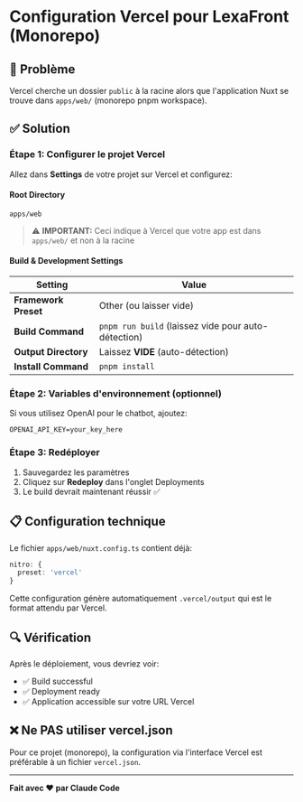 # Configuration Vercel pour LexaFront (Monorepo)

## 🎯 Problème

Vercel cherche un dossier `public` à la racine alors que l'application Nuxt se trouve dans `apps/web/` (monorepo pnpm workspace).

## ✅ Solution

### Étape 1: Configurer le projet Vercel

Allez dans **Settings** de votre projet sur Vercel et configurez:

#### **Root Directory**
```
apps/web
```
> ⚠️ **IMPORTANT:** Ceci indique à Vercel que votre app est dans `apps/web/` et non à la racine

#### **Build & Development Settings**

| Setting | Value |
|---------|-------|
| **Framework Preset** | Other (ou laisser vide) |
| **Build Command** | `pnpm run build` (laissez vide pour auto-détection) |
| **Output Directory** | Laissez **VIDE** (auto-détection) |
| **Install Command** | `pnpm install` |

### Étape 2: Variables d'environnement (optionnel)

Si vous utilisez OpenAI pour le chatbot, ajoutez:
```
OPENAI_API_KEY=your_key_here
```

### Étape 3: Redéployer

1. Sauvegardez les paramètres
2. Cliquez sur **Redeploy** dans l'onglet Deployments
3. Le build devrait maintenant réussir ✅

## 📋 Configuration technique

Le fichier `apps/web/nuxt.config.ts` contient déjà:

```typescript
nitro: {
  preset: 'vercel'
}
```

Cette configuration génère automatiquement `.vercel/output` qui est le format attendu par Vercel.

## 🔍 Vérification

Après le déploiement, vous devriez voir:
- ✅ Build successful
- ✅ Deployment ready
- ✅ Application accessible sur votre URL Vercel

## ❌ Ne PAS utiliser vercel.json

Pour ce projet (monorepo), la configuration via l'interface Vercel est préférable à un fichier `vercel.json`.

---

**Fait avec ❤️ par Claude Code**
